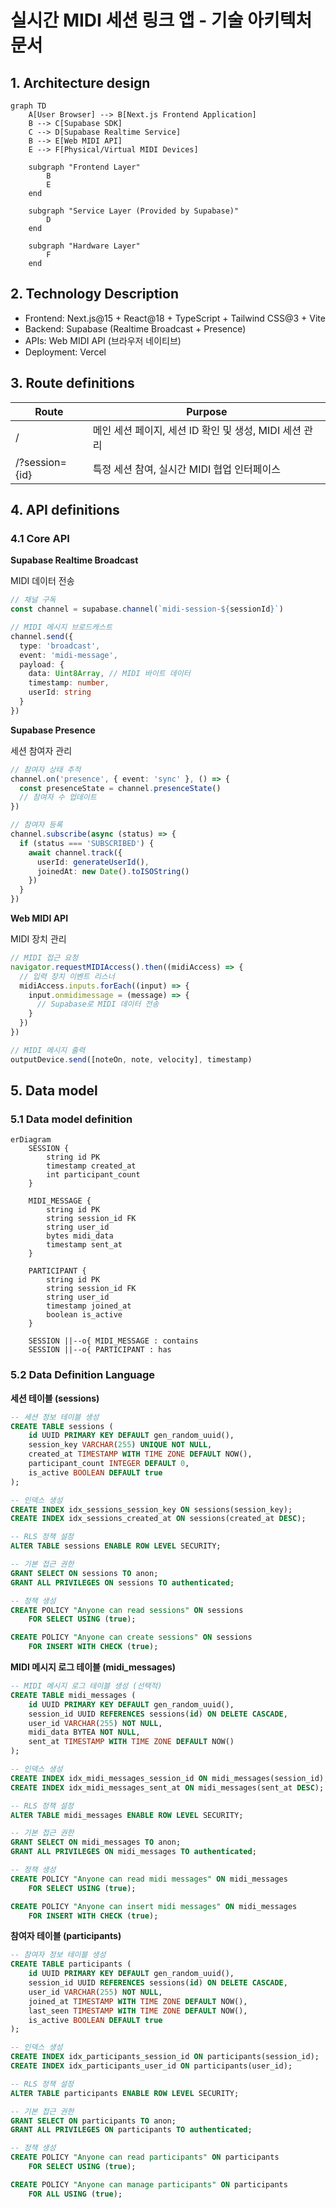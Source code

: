 # 실시간 MIDI 세션 링크 앱 - 기술 아키텍처 문서

## 1. Architecture design

```mermaid
graph TD
    A[User Browser] --> B[Next.js Frontend Application]
    B --> C[Supabase SDK]
    C --> D[Supabase Realtime Service]
    B --> E[Web MIDI API]
    E --> F[Physical/Virtual MIDI Devices]

    subgraph "Frontend Layer"
        B
        E
    end

    subgraph "Service Layer (Provided by Supabase)"
        D
    end

    subgraph "Hardware Layer"
        F
    end
```

## 2. Technology Description

- Frontend: Next.js@15 + React@18 + TypeScript + Tailwind CSS@3 + Vite
- Backend: Supabase (Realtime Broadcast + Presence)
- APIs: Web MIDI API (브라우저 네이티브)
- Deployment: Vercel

## 3. Route definitions

| Route | Purpose |
|-------|---------|
| / | 메인 세션 페이지, 세션 ID 확인 및 생성, MIDI 세션 관리 |
| /?session={id} | 특정 세션 참여, 실시간 MIDI 협업 인터페이스 |

## 4. API definitions

### 4.1 Core API

**Supabase Realtime Broadcast**

MIDI 데이터 전송
```typescript
// 채널 구독
const channel = supabase.channel(`midi-session-${sessionId}`)

// MIDI 메시지 브로드캐스트
channel.send({
  type: 'broadcast',
  event: 'midi-message',
  payload: {
    data: Uint8Array, // MIDI 바이트 데이터
    timestamp: number,
    userId: string
  }
})
```

**Supabase Presence**

세션 참여자 관리
```typescript
// 참여자 상태 추적
channel.on('presence', { event: 'sync' }, () => {
  const presenceState = channel.presenceState()
  // 참여자 수 업데이트
})

// 참여자 등록
channel.subscribe(async (status) => {
  if (status === 'SUBSCRIBED') {
    await channel.track({
      userId: generateUserId(),
      joinedAt: new Date().toISOString()
    })
  }
})
```

**Web MIDI API**

MIDI 장치 관리
```typescript
// MIDI 접근 요청
navigator.requestMIDIAccess().then((midiAccess) => {
  // 입력 장치 이벤트 리스너
  midiAccess.inputs.forEach((input) => {
    input.onmidimessage = (message) => {
      // Supabase로 MIDI 데이터 전송
    }
  })
})

// MIDI 메시지 출력
outputDevice.send([noteOn, note, velocity], timestamp)
```

## 5. Data model

### 5.1 Data model definition

```mermaid
erDiagram
    SESSION {
        string id PK
        timestamp created_at
        int participant_count
    }
    
    MIDI_MESSAGE {
        string id PK
        string session_id FK
        string user_id
        bytes midi_data
        timestamp sent_at
    }
    
    PARTICIPANT {
        string id PK
        string session_id FK
        string user_id
        timestamp joined_at
        boolean is_active
    }
    
    SESSION ||--o{ MIDI_MESSAGE : contains
    SESSION ||--o{ PARTICIPANT : has
```

### 5.2 Data Definition Language

**세션 테이블 (sessions)**
```sql
-- 세션 정보 테이블 생성
CREATE TABLE sessions (
    id UUID PRIMARY KEY DEFAULT gen_random_uuid(),
    session_key VARCHAR(255) UNIQUE NOT NULL,
    created_at TIMESTAMP WITH TIME ZONE DEFAULT NOW(),
    participant_count INTEGER DEFAULT 0,
    is_active BOOLEAN DEFAULT true
);

-- 인덱스 생성
CREATE INDEX idx_sessions_session_key ON sessions(session_key);
CREATE INDEX idx_sessions_created_at ON sessions(created_at DESC);

-- RLS 정책 설정
ALTER TABLE sessions ENABLE ROW LEVEL SECURITY;

-- 기본 접근 권한
GRANT SELECT ON sessions TO anon;
GRANT ALL PRIVILEGES ON sessions TO authenticated;

-- 정책 생성
CREATE POLICY "Anyone can read sessions" ON sessions
    FOR SELECT USING (true);

CREATE POLICY "Anyone can create sessions" ON sessions
    FOR INSERT WITH CHECK (true);
```

**MIDI 메시지 로그 테이블 (midi_messages)**
```sql
-- MIDI 메시지 로그 테이블 생성 (선택적)
CREATE TABLE midi_messages (
    id UUID PRIMARY KEY DEFAULT gen_random_uuid(),
    session_id UUID REFERENCES sessions(id) ON DELETE CASCADE,
    user_id VARCHAR(255) NOT NULL,
    midi_data BYTEA NOT NULL,
    sent_at TIMESTAMP WITH TIME ZONE DEFAULT NOW()
);

-- 인덱스 생성
CREATE INDEX idx_midi_messages_session_id ON midi_messages(session_id);
CREATE INDEX idx_midi_messages_sent_at ON midi_messages(sent_at DESC);

-- RLS 정책 설정
ALTER TABLE midi_messages ENABLE ROW LEVEL SECURITY;

-- 기본 접근 권한
GRANT SELECT ON midi_messages TO anon;
GRANT ALL PRIVILEGES ON midi_messages TO authenticated;

-- 정책 생성
CREATE POLICY "Anyone can read midi messages" ON midi_messages
    FOR SELECT USING (true);

CREATE POLICY "Anyone can insert midi messages" ON midi_messages
    FOR INSERT WITH CHECK (true);
```

**참여자 테이블 (participants)**
```sql
-- 참여자 정보 테이블 생성
CREATE TABLE participants (
    id UUID PRIMARY KEY DEFAULT gen_random_uuid(),
    session_id UUID REFERENCES sessions(id) ON DELETE CASCADE,
    user_id VARCHAR(255) NOT NULL,
    joined_at TIMESTAMP WITH TIME ZONE DEFAULT NOW(),
    last_seen TIMESTAMP WITH TIME ZONE DEFAULT NOW(),
    is_active BOOLEAN DEFAULT true
);

-- 인덱스 생성
CREATE INDEX idx_participants_session_id ON participants(session_id);
CREATE INDEX idx_participants_user_id ON participants(user_id);

-- RLS 정책 설정
ALTER TABLE participants ENABLE ROW LEVEL SECURITY;

-- 기본 접근 권한
GRANT SELECT ON participants TO anon;
GRANT ALL PRIVILEGES ON participants TO authenticated;

-- 정책 생성
CREATE POLICY "Anyone can read participants" ON participants
    FOR SELECT USING (true);

CREATE POLICY "Anyone can manage participants" ON participants
    FOR ALL USING (true);
```